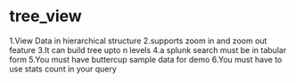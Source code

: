 # tree_view


1.View Data in hierarchical structure
2.supports zoom in and zoom out feature
3.It can build tree upto n levels
4.a splunk search must be in tabular form 
5.You must have buttercup sample data for demo
6.You must have to use stats count in your query
